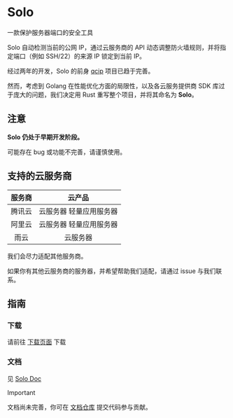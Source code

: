 # Solo

一款保护服务器端口的安全工具

Solo 自动检测当前的公网 IP，通过云服务商的 API 动态调整防火墙规则，并将指定端口（例如 SSH/22）的来源 IP 锁定到当前 IP。

经过两年的开发，Solo 的前身 [qcip](https://github.com/cnlancehu/qcip) 项目已趋于完善。

然而，考虑到 Golang 在性能优化方面的局限性，以及各云服务提供商 SDK 库过于庞大的问题，我们决定用 Rust 重写整个项目，并将其命名为 **Solo**。

## 注意
**Solo 仍处于早期开发阶段。**

可能存在 bug 或功能不完善，请谨慎使用。

## 支持的云服务商
| 服务商 |         云产品          |
| :----: | :---------------------: |
| 腾讯云 | 云服务器 轻量应用服务器 |
| 阿里云 | 云服务器 轻量应用服务器 |
|  雨云  |        云服务器         |

我们会尽力适配其他服务商。

如果你有其他云服务商的服务器，并希望帮助我们适配，请通过 issue 与我们联系。

## 指南

### 下载
请前往 [下载页面](https://solo.lance.fun/zh/download/) 下载

### 文档
见 [Solo Doc](https://solo.lance.fun/)

> [!IMPORTANT]
> 文档尚未完善，你可在 [文档仓库](https://github.com/cnlancehu/solo-doc) 提交代码参与贡献。
